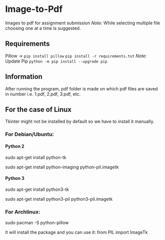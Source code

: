 # Image-to-Pdf
Images to pdf for assignment submission
*Note:* While selecting multiple file choosing one at a time is suggested.

## Requirements
Pillow -> `pip install pillow`
`pip install -r requirements.txt`
*Note:* Update Pip
`python -m pip install --upgrade pip`

## Information
After running the program, pdf folder is made on which pdf files are saved in number i.e. 1.pdf, 2.pdf, 3.pdf, etc.

## For the case of Linux
Tkinter might not be installed by default so we have to install it manually.

### For Debian/Ubuntu:

#### Python 2

sudo apt-get install python-tk

sudo apt-get install python-imaging python-pil.imagetk

#### Python 3

sudo apt-get install python3-tk

sudo apt-get install python3-pil python3-pil.imagetk
### For Archlinux:

sudo pacman -S python-pillow  

It will install the package and you can use it: from PIL import ImageTk
